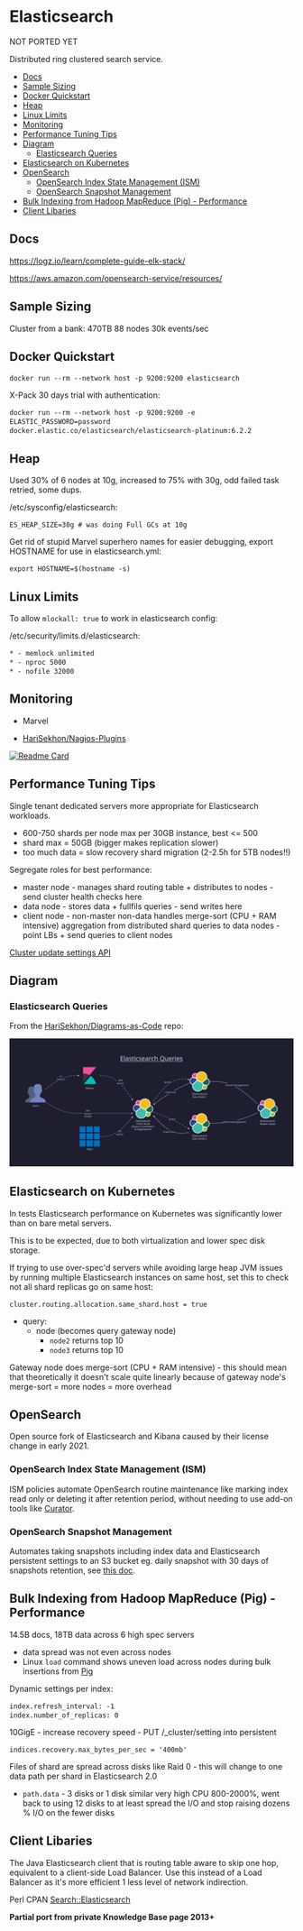 # Elasticsearch

NOT PORTED YET

Distributed ring clustered search service.

<!-- INDEX_START -->

- [Docs](#docs)
- [Sample Sizing](#sample-sizing)
- [Docker Quickstart](#docker-quickstart)
- [Heap](#heap)
- [Linux Limits](#linux-limits)
- [Monitoring](#monitoring)
- [Performance Tuning Tips](#performance-tuning-tips)
- [Diagram](#diagram)
  - [Elasticsearch Queries](#elasticsearch-queries)
- [Elasticsearch on Kubernetes](#elasticsearch-on-kubernetes)
- [OpenSearch](#opensearch)
  - [OpenSearch Index State Management (ISM)](#opensearch-index-state-management-ism)
  - [OpenSearch Snapshot Management](#opensearch-snapshot-management)
- [Bulk Indexing from Hadoop MapReduce (Pig) - Performance](#bulk-indexing-from-hadoop-mapreduce-pig---performance)
- [Client Libaries](#client-libaries)

<!-- INDEX_END -->

## Docs

<https://logz.io/learn/complete-guide-elk-stack/>

<https://aws.amazon.com/opensearch-service/resources/>

## Sample Sizing

Cluster from a bank: 470TB 88 nodes 30k events/sec

## Docker Quickstart

```shell
docker run --rm --network host -p 9200:9200 elasticsearch
```

X-Pack 30 days trial with authentication:

```shell
docker run --rm --network host -p 9200:9200 -e ELASTIC_PASSWORD=password docker.elastic.co/elasticsearch/elasticsearch-platinum:6.2.2
```

## Heap

Used 30% of 6 nodes at 10g, increased to 75% with 30g, odd failed task retried, some dups.

/etc/sysconfig/elasticsearch:

```text
ES_HEAP_SIZE=30g # was doing Full GCs at 10g
```

Get rid of stupid Marvel superhero names for easier debugging, export HOSTNAME for use in elasticsearch.yml:

```shell
export HOSTNAME=$(hostname -s)
```

## Linux Limits

To allow `mlockall: true` to work in elasticsearch config:

/etc/security/limits.d/elasticsearch:

```text
* - memlock unlimited
* - nproc 5000
* - nofile 32000
```

## Monitoring

- Marvel

- [HariSekhon/Nagios-Plugins](https://github.com/HariSekhon/Nagios-Plugins)

[![Readme Card](https://github-readme-stats.vercel.app/api/pin/?username=HariSekhon&repo=Nagios-Plugins&theme=ambient_gradient&description_lines_count=3)](https://github.com/HariSekhon/Nagios-Plugins)

## Performance Tuning Tips

Single tenant dedicated servers more appropriate for Elasticsearch workloads.

- 600-750 shards per node max per 30GB instance, best <= 500
- shard max = 50GB (bigger makes replication slower)
- too much data = slow recovery shard migration (2-2.5h for 5TB nodes!!)

Segregate roles for best performance:

- master node - manages shard routing table + distributes to nodes - send cluster health checks here
- data node   - stores data + fullfils queries - send writes here
- client node - non-master non-data handles merge-sort (CPU + RAM intensive) aggregation from distributed shard queries to data nodes - point LBs + send queries to client nodes

[Cluster update settings API](https://www.elastic.co/guide/en/elasticsearch/reference/current/cluster-update-settings.html)

## Diagram

### Elasticsearch Queries

From the [HariSekhon/Diagrams-as-Code](https://github.com/HariSekhon/Diagrams-as-Code) repo:

![Elasticsearch Queries](https://github.com/HariSekhon/Diagrams-as-Code/raw/master/images/elasticsearch_queries.svg)

## Elasticsearch on Kubernetes

In tests Elasticsearch performance on Kubernetes was significantly lower than on bare metal servers.

This is to be expected, due to both virtualization and lower spec disk storage.

If trying to use over-spec'd servers while avoiding large heap JVM issues by running multiple Elasticsearch
instances on same host, set this to check not all shard replicas go on same host:

```properties
cluster.routing.allocation.same_shard.host = true
```

- query:
  - node (becomes query gateway node)
    - `node2` returns top 10
    - `node3` returns top 10

Gateway node does merge-sort (CPU + RAM intensive) - this should mean that theoretically it doesn't scale quite
linearly because of gateway node's merge-sort = more nodes = more overhead

## OpenSearch

Open source fork of Elasticsearch and Kibana caused by their license change in early 2021.

### OpenSearch Index State Management (ISM)

ISM policies automate OpenSearch routine maintenance like marking index read only or deleting it after retention period,
without needing to use add-on tools like [Curator](https://curator.readthedocs.io/en/latest/).

### OpenSearch Snapshot Management

Automates taking snapshots including index data and Elasticsearch persistent settings to an S3 bucket eg.
daily snapshot with 30 days of snapshots retention, see
[this doc](https://docs.aws.amazon.com/opensearch-service/latest/developerguide/managedomains-snapshot-registerdirectory.html).

## Bulk Indexing from Hadoop MapReduce (Pig) - Performance

14.5B docs, 18TB data across 6 high spec servers

- data spread was not even across nodes
- Linux `load` command shows uneven load across nodes during bulk insertions from
  [Pig](https://github.com/HariSekhon/DevOps-Python-tools/blob/master/pig-text-to-elasticsearch.pig)

Dynamic settings per index:

```properties
index.refresh_interval: -1
index.number_of_replicas: 0
```

10GigE - increase recovery speed - PUT /_cluster/setting into persistent

```properties
indices.recovery.max_bytes_per_sec = '400mb'
```

Files of shard are spread across disks like Raid 0 - this will change to one data path per shard in Elasticsearch 2.0

- `path.data` - 3 disks or 1 disk similar very high CPU 800-2000%, went back to using 12 disks to at least spread the
                I/O and stop raising dozens % I/O on the fewer disks

## Client Libaries

The Java Elasticsearch client that is routing table aware to skip one hop, equivalent to a client-side Load
Balancer. Use this instead of a Load Balancer as it's more efficient 1 less level of network indirection.

Perl CPAN [Search::Elasticsearch](https://metacpan.org/pod/Search::Elasticsearch)

**Partial port from private Knowledge Base page 2013+**
